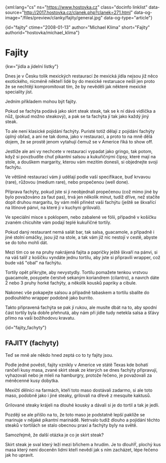 
{xml:lang="cs" ns="https://www.hostovka.cz" class="docinfo linklist" data-source="http://2017.hostovka.cz/clanek.php?clanek=271.html" data-og-image="/files/preview/clanky/fajity/general.jpg" data-og-type="article"}

{id="fajity" ctime="2008-01-13" author="Michael Klíma" short="Fajity" authorid="hostovka/michael_klima"}

# Fajity

<!-- generated attribute kw by user_udpatekw.sh on 2019-03-11, do not edit -->

{kw="jídla a jídelní lístky"}

Dnes je v Česku tolik mexických restaurací že mexická jídla nejsou již něco exotického, nicméně někteří lidé by do mexické restaruace nešli jen proto že se nechtějí kompromitovat tím, že by nevěděli jak některé mexické speciality jíst.

Jedním příkladem mohou být fajity.

Pokud se fachýta podává jako skirt steak steak, tak se k ní dává vidlička a nůž, (pokud možno steakový), a pak se ta fachýta jí tak jako každý jiný steak.

To ale není klasické pojídání fachýty. Puristé totiž dělají z pojídání fachýty úplný obřad, a ani ne tak doma, jako v restauraci, a proto to na mně dělá dojem, že se prostě jenom vytahují čemuž se v Americe říká to show off.

Jestliže ale ani vy nechcete v restauraci vypadat jako gringo, tak potom, když si povzbudíte chuť pikantní salsou a kukuřičnými čipsy, které mají na stole, a douškem margarity, kterou vám mezitím donesli, si objednejte svoji fachýtu.

Ve většině restaurací vám ji udělají podle vaší specifikace, buď krvavou (rare), růžovou (medium rare), nebo propečenou (well done).

Příprava fachýty, pokud jste si ji neobjednali propečenou (což mimo jiné by bylo považováno za faut pas), trvá jen několik minut, tudíž dříve, než stačíte dopít druhou margaritu, by vám měli přinést vaši fachýtu (ještě se škvařící na litinové pánvi, na které ji v kuchyni grilovali).

Ve speciální misce s poklopem, nebo zabalené ve fólii, případně v košíčku zvaném chicuhite vám podají teplé kukuřičné tortily.

Pokud daný restaurant nemá salát bar, tak salsa, guacamole, a případně i jiné stolní omáčky, jsou již na stole, a tak vám již nic nestojí v cestě, abyste se do toho mohli dát.

Mezi tím co se na pruhy nakrájená fajita a papričky ještě škvaří na pánvi, si na váš talíř z košíčku vyndáte jednu tortilu, aby jste si připravili wrapper, což bude váš "obal" na fachýtu.

Tortily opět přikryjte, aby nevystydly. Tortilu pomažete tenkou vrstvou guacamole, posypete čerstvě sekaným koriandrem (cilantro), a navrch dáte 2 nebo 3 pruhy horké fachýty, a několik kousků papriky a cibule.

Nakonec vše pokapejte salsou a případně tabaskem a tortilu sbalíte do podlouhlého wrapper podobně jako burrito.

Takto připravená fachýta se pak jí rukou, ale musíte dbát na to, aby spodní část tortily byla dobře přehnutá, aby nám při jídle tudy netekla salsa a šťávy přímo na vaši božihodovu kravatu.

{id="fajity_fachyty"}

## FAJITY (fachyty)

Teď se mně ale někdo hned zeptá co to ty fajity jsou.

Podle jedné pověsti, fajity vznikly v Americe ve státě Texas kde bohatí rančeři kusy masa, zvané skirt steak ze kterých se dnes fachýty připravují, vyhazovali nebo je mleli na hamburgry, protože řečeno, je považovali za méněcenné kusy dobytka.

Mexičtí dělníci na farmách, kteří toto maso dostávali zadarmo, si ale toto maso, podobně jako i jiné steaky, grilovali na dřevě z mesquite kaktusů.

Grilované steaky krájeli na dlouhé kousky a dávali si je do tortil a tak je jedli.

Později se ale přišlo na to, že toto maso je podstatně lepší pakliže se marinuje v nějaké pikantní marinádě. Netrvalo tudíž dlouho a pojídání těchto steaků v tortilách se stalo obecnou praxí a fachýty byly na světě.

Samozřejmě, že další otázka je co je skirt steak?

Skirt steak je sval který leží mezi břichem a hrudím. Je to dlouhÝ, plochý kus masa který není doceněn lidmi kteří nevědí jak s ním zacházet, lépe řečeno jak ho upravit.

